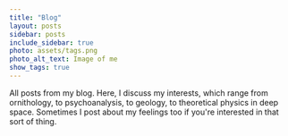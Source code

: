 ```yaml
---
title: "Blog"
layout: posts
sidebar: posts
include_sidebar: true
photo: assets/tags.png
photo_alt_text: Image of me
show_tags: true
---
```


All posts from my blog. Here, I discuss my interests, which range from ornithology, to psychoanalysis, to geology, to theoretical physics in deep space. Sometimes I post about my feelings too if you're interested in that sort of thing.
